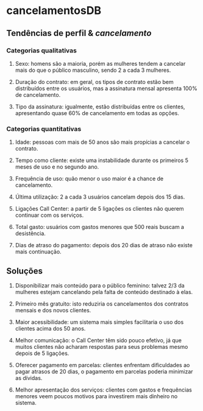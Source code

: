 # cancelamentosDB

## Tendências de perfil & ***cancelamento***

### Categorias qualitativas

1) Sexo: homens são a maioria, porém as mulheres tendem a cancelar mais do que  o público masculino, sendo 2 a cada 3 mulheres.

2) Duração do contrato: em geral, os tipos de contrato estão bem distribuídos entre os usuários, mas a assinatura mensal apresenta 100% de cancelamento.

3) Tipo da assinatura: igualmente, estão distribuídas entre os clientes, apresentando quase 60% de cancelamento em todas as opções.

### Categorias quantitativas

1) Idade: pessoas com mais de 50 anos são mais propícias a cancelar o contrato.

2) Tempo como cliente: existe uma instabilidade durante os primeiros 5 meses de uso e no segundo ano.

3) Frequência de uso: quão menor o uso maior é a chance de cancelamento.

4) Última utilização: 2 a cada 3 usuários cancelam depois dos 15 dias.

5) Ligações Call Center: a partir de 5 ligações os clientes não querem continuar com os serviços.

6) Total gasto: usuários com gastos menores que 500 reais buscam a desistência.

7) Dias de atraso do pagamento: depois dos 20 dias de atraso não existe mais continuação.

## Soluções

1) Disponibilizar mais conteúdo para o público feminino: talvez 2/3 da mulheres estejam cancelando pela falta de conteúdo destinado à elas.

2) Primeiro mês gratuito: isto reduziria os cancelamentos dos contratos mensais e dos novos clientes.

3) Maior acessibilidade: um sistema mais simples facilitaria o uso dos clientes acima dos 50 anos.

4) Melhor comunicação: o Call Center têm sido pouco efetivo, já que muitos clientes não acharam respostas para seus problemas mesmo depois de 5 ligações.

5) Oferecer pagamento em parcelas: clientes enfrentam dificuldades ao pagar atrasos de 20 dias, o pagamento em parcelas poderia minimizar as dívidas.

6) Melhor apresentação dos serviços: clientes com gastos e frequências menores veem poucos motivos para investirem mais dinheiro no sistema.
